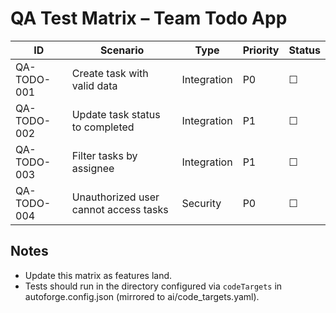 # QA Test Matrix – Team Todo App

| ID          | Scenario                              | Type        | Priority | Status |
| ----------- | ------------------------------------- | ----------- | -------- | ------ |
| QA-TODO-001 | Create task with valid data           | Integration | P0       | ☐      |
| QA-TODO-002 | Update task status to completed       | Integration | P1       | ☐      |
| QA-TODO-003 | Filter tasks by assignee              | Integration | P1       | ☐      |
| QA-TODO-004 | Unauthorized user cannot access tasks | Security    | P0       | ☐      |

## Notes

- Update this matrix as features land.
- Tests should run in the directory configured via `codeTargets` in autoforge.config.json (mirrored to ai/code_targets.yaml).
